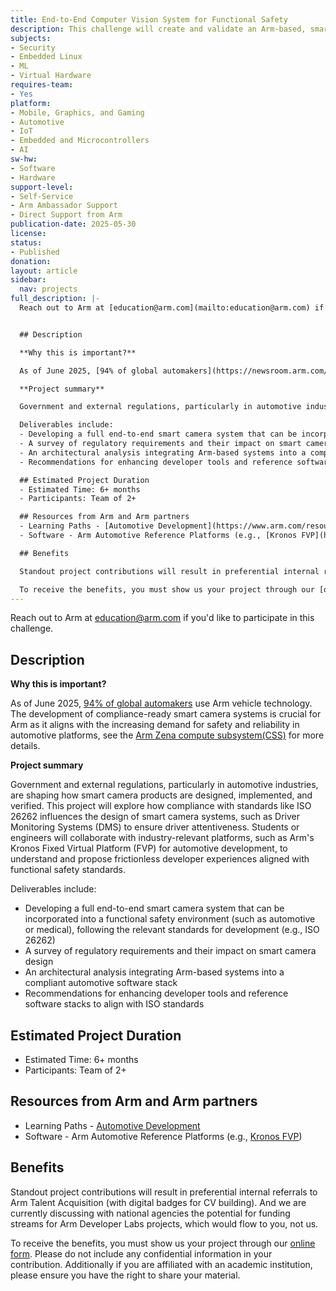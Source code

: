```yaml
---
title: End-to-End Computer Vision System for Functional Safety
description: This challenge will create and validate an Arm-based, smart camera pipeline on virtual automotive hardware—advancing safer, more developer-friendly driver-monitoring solutions for next-generation vehicles.
subjects:
- Security
- Embedded Linux
- ML
- Virtual Hardware
requires-team:
- Yes
platform:
- Mobile, Graphics, and Gaming
- Automotive
- IoT
- Embedded and Microcontrollers
- AI
sw-hw:
- Software
- Hardware
support-level:
- Self-Service
- Arm Ambassador Support
- Direct Support from Arm
publication-date: 2025-05-30
license:
status:
- Published
donation:
layout: article
sidebar:
  nav: projects
full_description: |-
  Reach out to Arm at [education@arm.com](mailto:education@arm.com) if you'd like to participate in this challenge.


  ## Description  

  **Why this is important?**

  As of June 2025, [94% of global automakers](https://newsroom.arm.com/blog/arm-zena-css-ai-defined-vehicle-compute-platform) use Arm vehicle technology. The development of compliance-ready smart camera systems is crucial for Arm as it aligns with the increasing demand for safety and reliability in automotive platforms, see the [Arm Zena compute subsystem(CSS)](https://www.arm.com/products/automotive/compute-subsystems/zena) for more details. 

  **Project summary**

  Government and external regulations, particularly in automotive industries, are shaping how smart camera products are designed, implemented, and verified. This project will explore how compliance with standards like ISO 26262 influences the design of smart camera systems, such as Driver Monitoring Systems (DMS) to ensure driver attentiveness. Students or engineers will collaborate with industry-relevant platforms, such as Arm's Kronos Fixed Virtual Platform (FVP) for automotive development, to understand and propose frictionless developer experiences aligned with functional safety standards.

  Deliverables include:
  - Developing a full end-to-end smart camera system that can be incorporated into a functional safety environment (such as automotive or medical), following the relevant standards for development (e.g., ISO 26262)
  - A survey of regulatory requirements and their impact on smart camera design
  - An architectural analysis integrating Arm-based systems into a compliant automotive software stack
  - Recommendations for enhancing developer tools and reference software stacks to align with ISO standards

  ## Estimated Project Duration  
  - Estimated Time: 6+ months  
  - Participants: Team of 2+

  ## Resources from Arm and Arm partners
  - Learning Paths - [Automotive Development](https://www.arm.com/resources/learning-paths/automotive)   
  - Software - Arm Automotive Reference Platforms (e.g., [Kronos FVP](https://arm-auto-solutions.docs.arm.com/en/v1.0/overview.html))  

  ## Benefits 

  Standout project contributions will result in preferential internal referrals to Arm Talent Acquisition (with digital badges for CV building).  And we are currently discussing with national agencies the potential for funding streams for Arm Developer Labs projects, which would flow to you, not us.

  To receive the benefits, you must show us your project through our [online form](https://forms.office.com/e/VZnJQLeRhD). Please do not include any confidential information in your contribution. Additionally if you are affiliated with an academic institution, please ensure you have the right to share your material.
---
```

Reach out to Arm at [education@arm.com](mailto:education@arm.com) if you'd like to participate in this challenge.


## Description  

**Why this is important?**

As of June 2025, [94% of global automakers](https://newsroom.arm.com/blog/arm-zena-css-ai-defined-vehicle-compute-platform) use Arm vehicle technology. The development of compliance-ready smart camera systems is crucial for Arm as it aligns with the increasing demand for safety and reliability in automotive platforms, see the [Arm Zena compute subsystem(CSS)](https://www.arm.com/products/automotive/compute-subsystems/zena) for more details. 

**Project summary**

Government and external regulations, particularly in automotive industries, are shaping how smart camera products are designed, implemented, and verified. This project will explore how compliance with standards like ISO 26262 influences the design of smart camera systems, such as Driver Monitoring Systems (DMS) to ensure driver attentiveness. Students or engineers will collaborate with industry-relevant platforms, such as Arm's Kronos Fixed Virtual Platform (FVP) for automotive development, to understand and propose frictionless developer experiences aligned with functional safety standards.

Deliverables include:
- Developing a full end-to-end smart camera system that can be incorporated into a functional safety environment (such as automotive or medical), following the relevant standards for development (e.g., ISO 26262)
- A survey of regulatory requirements and their impact on smart camera design
- An architectural analysis integrating Arm-based systems into a compliant automotive software stack
- Recommendations for enhancing developer tools and reference software stacks to align with ISO standards

## Estimated Project Duration  
- Estimated Time: 6+ months  
- Participants: Team of 2+

## Resources from Arm and Arm partners
- Learning Paths - [Automotive Development](https://www.arm.com/resources/learning-paths/automotive)   
- Software - Arm Automotive Reference Platforms (e.g., [Kronos FVP](https://arm-auto-solutions.docs.arm.com/en/v1.0/overview.html))  

## Benefits 

Standout project contributions will result in preferential internal referrals to Arm Talent Acquisition (with digital badges for CV building).  And we are currently discussing with national agencies the potential for funding streams for Arm Developer Labs projects, which would flow to you, not us.

To receive the benefits, you must show us your project through our [online form](https://forms.office.com/e/VZnJQLeRhD). Please do not include any confidential information in your contribution. Additionally if you are affiliated with an academic institution, please ensure you have the right to share your material.